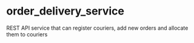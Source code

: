 # order_delivery_service
REST API service that can register couriers, add new orders and allocate them to couriers
